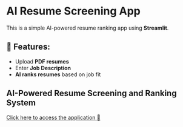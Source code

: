 # AI Resume Screening App

This is a simple AI-powered resume ranking app using **Streamlit**.

## 🚀 Features:
- Upload **PDF resumes**
- Enter **Job Description**
- **AI ranks resumes** based on job fit

## AI-Powered Resume Screening and Ranking System  

[Click here to access the application 🚀](https://huggingface.co/spaces/shivomb20/AI-Powered_Resume_Screening_and_Ranking_System)


